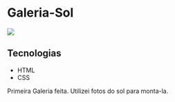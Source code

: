 # Galeria-Sol

![](./Captura%20de%20Tela%202025-02-24%20%C3%A0s%2011.16.34.png)

## Tecnologias

* HTML
* CSS

Primeira Galeria feita. Utilizei fotos do sol para monta-la.
